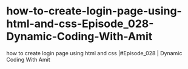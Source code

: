 # how-to-create-login-page-using-html-and-css-Episode_028-Dynamic-Coding-With-Amit
how to create login page using html and css |#Episode_028 | Dynamic Coding With Amit
